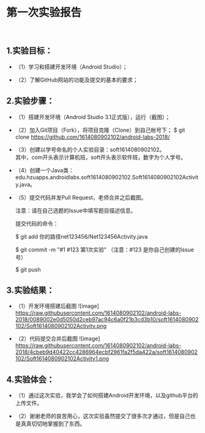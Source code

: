 # 第一次实验报告
 
## 1.实验目标：

 - （1）学习和搭建开发环境（Android Studio）；
 
 - （2）了解GitHub网站的功能及提交的基本的要求；
 
## 2.实验步骤：

 - （1）搭建开发环境（Android Studio 3.1正式版），运行（截图）；
 
 - （2）加入Git项目（Fork），将项目克隆（Clone）到自己帐号下；
       $ git clone https://github.com/1614080902102/android-labs-2018/
       
 - （3）创建以学号命名的个人实验目录：soft1614080902102。		 
       其中，com开头表示计算机班，soft开头表示软件班，数字为个人学号。
 
 - （4）创建一个Java类：edu.hzuapps.androidlabs.soft1614080902102.Soft1614080902102Activity.java。
 
 - （5）提交代码并发Pull Request，老师合并之后截图。
 
     注意：请在自己选题的Issue中填写题目描述信息。

    提交代码的命令：

   $ git add 你的路径net123456/Net123456Activity.java
   
   $ git commit -m "#1 #123 第1次实验" （注意：#123 是你自己创建的Issue号）
   
   $ git push
   
 ## 3.实验结果：		
 
 -  （1）开发环境搭建后截图
 ![image] https://raw.githubusercontent.com/1614080902102/android-labs-2018/0089002e0d5050d2ceb97ac94c6a0f21b3cd3b10/soft1614080902102/Soft1614080902102Activity.png
 
 -  （2）代码提交合并后截图
![image] https://raw.githubusercontent.com/1614080902102/android-labs-2018/4cbeb9d40422cc4286964ecbf2961fa2f5da422a/soft1614080902102/Soft1614080902102Activity1.png
 
 ## 4.实验体会：
 -  （1）通过这次实验，我学会了如何搭建Android开发环境，以及github平台的上传文件。
 
 -  （2）谢谢老师的良苦用心，这次实验虽然提交了很多次才通过，但是自己也是真真切切地掌握到了东西。
